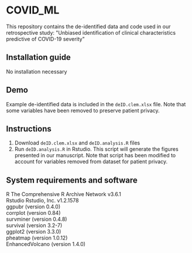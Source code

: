 # COVID_ML

This repository contains the de-identified data and code used in our retrospective study: "Unbiased identification of clinical characteristics predictive of COVID-19 severity"

## Installation guide
No installation necessary

## Demo
Example de-identified data is included in the `deID.clem.xlsx` file.  Note that some variables have been removed to preserve patient privacy.

## Instructions
1. Download `deID.clem.xlsx` and `deID.analysis.R` files
2. Run `deID.analysis.R` in Rstudio.  This script will generate the figures presented in our manuscript.  Note that script has been modified to account for variables removed from dataset for patient privacy.

## System requirements and software
R	The Comprehensive R Archive Network	v3.6.1\
Rstudio 	Rstudio, Inc.	v1.2.1578\
ggpubr (version 0.4.0)\
corrplot (version 0.84)\
survminer (version 0.4.8) \
survival (version 3.2-7)\
ggplot2 (version 3.3.0)\
pheatmap (version 1.0.12)\
EnhancedVolcano (version 1.4.0) 

